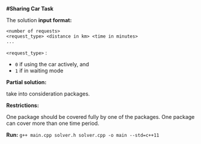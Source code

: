 **#Sharing Car Task**

The solution **input format:**
```
<number of requests>
<request_type> <distance in km> <time in minutes>
...
```

`<request_type>` : 
* `0` if using the car actively, and 
* `1` if in waiting mode

**Partial solution:**

take into consideration packages.

**Restrictions:**

One package should be covered fully by one of the packages. One package can cover more than one time period. 

**Run:**
`g++ main.cpp solver.h solver.cpp -o main --std=c++11`
